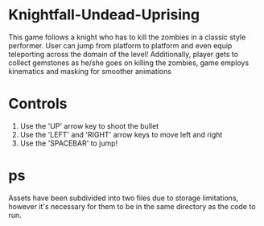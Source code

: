 # Knightfall-Undead-Uprising
This game follows a knight who has to kill the zombies in a classic style performer. User can jump from platform to platform and even equip teleporting across the domain of the level! Additionally, player gets to collect gemstones as he/she goes on killing the zombies, game employs kinematics and masking for smoother animations

# Controls
1) Use the 'UP' arrow key to shoot the bullet
2) Use the 'LEFT' and 'RIGHT' arrow keys to move left and right
3) Use the 'SPACEBAR' to jump!

# ps
Assets have been subdivided into two files due to storage limitations, however it's necessary for them to be in the same directory as the code to run.
